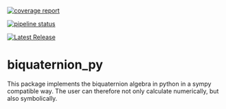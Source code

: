
[![coverage report](https://git.uibk.ac.at/geometrie-vermessung/biquaternion_py/badges/master/coverage.svg)](https://git.uibk.ac.at/geometrie-vermessung/biquaternion_py/-/commits/master)

[![pipeline status](https://git.uibk.ac.at/geometrie-vermessung/biquaternion_py/badges/master/pipeline.svg)](https://git.uibk.ac.at/geometrie-vermessung/biquaternion_py/-/commits/master)

[![Latest Release](https://git.uibk.ac.at/geometrie-vermessung/biquaternion_py/-/badges/release.svg)](https://git.uibk.ac.at/geometrie-vermessung/biquaternion_py/-/releases)


# biquaternion_py

This package implements the biquaternion algebra in python in a sympy compatible way.
The user can therefore not only calculate numerically, but also symbolically.
